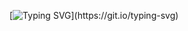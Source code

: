 [![Typing SVG](https://readme-typing-svg.demolab.com?font=Fira+Code&duration=1000&pause=3000&color=F7BA0C&center=true&vCenter=true&repeat=false&width=435&lines=Hi%2C+I'm+Shangmin!;Welcome+to+my+Github;Check+out+some+of+my+pinned+repos!)](https://git.io/typing-svg)
